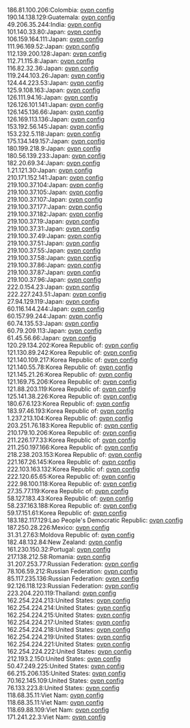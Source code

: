 186.81.100.206:Colombia: [ovpn config](vpn/186_81_100_206.ovpn)  
190.14.138.129:Guatemala: [ovpn config](vpn/190_14_138_129.ovpn)  
49.206.35.244:India: [ovpn config](vpn/49_206_35_244.ovpn)  
101.140.33.80:Japan: [ovpn config](vpn/101_140_33_80.ovpn)  
106.159.164.111:Japan: [ovpn config](vpn/106_159_164_111.ovpn)  
111.96.169.52:Japan: [ovpn config](vpn/111_96_169_52.ovpn)  
112.139.200.128:Japan: [ovpn config](vpn/112_139_200_128.ovpn)  
112.71.115.8:Japan: [ovpn config](vpn/112_71_115_8.ovpn)  
116.82.32.36:Japan: [ovpn config](vpn/116_82_32_36.ovpn)  
119.244.103.26:Japan: [ovpn config](vpn/119_244_103_26.ovpn)  
124.44.223.53:Japan: [ovpn config](vpn/124_44_223_53.ovpn)  
125.9.108.163:Japan: [ovpn config](vpn/125_9_108_163.ovpn)  
126.111.94.16:Japan: [ovpn config](vpn/126_111_94_16.ovpn)  
126.126.101.141:Japan: [ovpn config](vpn/126_126_101_141.ovpn)  
126.145.136.66:Japan: [ovpn config](vpn/126_145_136_66.ovpn)  
126.169.113.136:Japan: [ovpn config](vpn/126_169_113_136.ovpn)  
153.192.56.145:Japan: [ovpn config](vpn/153_192_56_145.ovpn)  
153.232.5.118:Japan: [ovpn config](vpn/153_232_5_118.ovpn)  
175.134.149.157:Japan: [ovpn config](vpn/175_134_149_157.ovpn)  
180.199.218.9:Japan: [ovpn config](vpn/180_199_218_9.ovpn)  
180.56.139.233:Japan: [ovpn config](vpn/180_56_139_233.ovpn)  
182.20.69.34:Japan: [ovpn config](vpn/182_20_69_34.ovpn)  
1.21.121.30:Japan: [ovpn config](vpn/1_21_121_30.ovpn)  
210.171.152.141:Japan: [ovpn config](vpn/210_171_152_141.ovpn)  
219.100.37.104:Japan: [ovpn config](vpn/219_100_37_104.ovpn)  
219.100.37.105:Japan: [ovpn config](vpn/219_100_37_105.ovpn)  
219.100.37.107:Japan: [ovpn config](vpn/219_100_37_107.ovpn)  
219.100.37.177:Japan: [ovpn config](vpn/219_100_37_177.ovpn)  
219.100.37.182:Japan: [ovpn config](vpn/219_100_37_182.ovpn)  
219.100.37.19:Japan: [ovpn config](vpn/219_100_37_19.ovpn)  
219.100.37.31:Japan: [ovpn config](vpn/219_100_37_31.ovpn)  
219.100.37.49:Japan: [ovpn config](vpn/219_100_37_49.ovpn)  
219.100.37.51:Japan: [ovpn config](vpn/219_100_37_51.ovpn)  
219.100.37.55:Japan: [ovpn config](vpn/219_100_37_55.ovpn)  
219.100.37.58:Japan: [ovpn config](vpn/219_100_37_58.ovpn)  
219.100.37.86:Japan: [ovpn config](vpn/219_100_37_86.ovpn)  
219.100.37.87:Japan: [ovpn config](vpn/219_100_37_87.ovpn)  
219.100.37.96:Japan: [ovpn config](vpn/219_100_37_96.ovpn)  
222.0.154.23:Japan: [ovpn config](vpn/222_0_154_23.ovpn)  
222.227.243.51:Japan: [ovpn config](vpn/222_227_243_51.ovpn)  
27.94.129.119:Japan: [ovpn config](vpn/27_94_129_119.ovpn)  
60.116.144.244:Japan: [ovpn config](vpn/60_116_144_244.ovpn)  
60.157.99.244:Japan: [ovpn config](vpn/60_157_99_244.ovpn)  
60.74.135.53:Japan: [ovpn config](vpn/60_74_135_53.ovpn)  
60.79.209.113:Japan: [ovpn config](vpn/60_79_209_113.ovpn)  
61.45.56.66:Japan: [ovpn config](vpn/61_45_56_66.ovpn)  
120.29.134.202:Korea Republic of: [ovpn config](vpn/120_29_134_202.ovpn)  
121.130.89.242:Korea Republic of: [ovpn config](vpn/121_130_89_242.ovpn)  
121.140.109.217:Korea Republic of: [ovpn config](vpn/121_140_109_217.ovpn)  
121.140.55.78:Korea Republic of: [ovpn config](vpn/121_140_55_78.ovpn)  
121.145.21.26:Korea Republic of: [ovpn config](vpn/121_145_21_26.ovpn)  
121.169.75.206:Korea Republic of: [ovpn config](vpn/121_169_75_206.ovpn)  
121.88.203.119:Korea Republic of: [ovpn config](vpn/121_88_203_119.ovpn)  
125.141.38.226:Korea Republic of: [ovpn config](vpn/125_141_38_226.ovpn)  
180.67.6.123:Korea Republic of: [ovpn config](vpn/180_67_6_123.ovpn)  
183.97.46.193:Korea Republic of: [ovpn config](vpn/183_97_46_193.ovpn)  
1.237.213.104:Korea Republic of: [ovpn config](vpn/1_237_213_104.ovpn)  
203.251.76.183:Korea Republic of: [ovpn config](vpn/203_251_76_183.ovpn)  
210.179.10.206:Korea Republic of: [ovpn config](vpn/210_179_10_206.ovpn)  
211.226.177.33:Korea Republic of: [ovpn config](vpn/211_226_177_33.ovpn)  
211.250.197.166:Korea Republic of: [ovpn config](vpn/211_250_197_166.ovpn)  
218.238.203.153:Korea Republic of: [ovpn config](vpn/218_238_203_153.ovpn)  
221.167.26.145:Korea Republic of: [ovpn config](vpn/221_167_26_145.ovpn)  
222.103.163.132:Korea Republic of: [ovpn config](vpn/222_103_163_132.ovpn)  
222.120.65.65:Korea Republic of: [ovpn config](vpn/222_120_65_65.ovpn)  
222.98.100.118:Korea Republic of: [ovpn config](vpn/222_98_100_118.ovpn)  
27.35.77.119:Korea Republic of: [ovpn config](vpn/27_35_77_119.ovpn)  
58.127.183.43:Korea Republic of: [ovpn config](vpn/58_127_183_43.ovpn)  
58.237.163.188:Korea Republic of: [ovpn config](vpn/58_237_163_188.ovpn)  
59.17.151.61:Korea Republic of: [ovpn config](vpn/59_17_151_61.ovpn)  
183.182.117.129:Lao People's Democratic Republic: [ovpn config](vpn/183_182_117_129.ovpn)  
187.250.28.226:Mexico: [ovpn config](vpn/187_250_28_226.ovpn)  
31.31.27.63:Moldova Republic of: [ovpn config](vpn/31_31_27_63.ovpn)  
182.48.132.84:New Zealand: [ovpn config](vpn/182_48_132_84.ovpn)  
161.230.150.32:Portugal: [ovpn config](vpn/161_230_150_32.ovpn)  
217.138.212.58:Romania: [ovpn config](vpn/217_138_212_58.ovpn)  
31.207.253.77:Russian Federation: [ovpn config](vpn/31_207_253_77.ovpn)  
78.106.59.212:Russian Federation: [ovpn config](vpn/78_106_59_212.ovpn)  
85.117.235.136:Russian Federation: [ovpn config](vpn/85_117_235_136.ovpn)  
92.126.118.123:Russian Federation: [ovpn config](vpn/92_126_118_123.ovpn)  
223.204.220.119:Thailand: [ovpn config](vpn/223_204_220_119.ovpn)  
162.254.224.213:United States: [ovpn config](vpn/162_254_224_213.ovpn)  
162.254.224.214:United States: [ovpn config](vpn/162_254_224_214.ovpn)  
162.254.224.215:United States: [ovpn config](vpn/162_254_224_215.ovpn)  
162.254.224.217:United States: [ovpn config](vpn/162_254_224_217.ovpn)  
162.254.224.218:United States: [ovpn config](vpn/162_254_224_218.ovpn)  
162.254.224.219:United States: [ovpn config](vpn/162_254_224_219.ovpn)  
162.254.224.221:United States: [ovpn config](vpn/162_254_224_221.ovpn)  
162.254.224.222:United States: [ovpn config](vpn/162_254_224_222.ovpn)  
212.193.2.150:United States: [ovpn config](vpn/212_193_2_150.ovpn)  
50.47.249.225:United States: [ovpn config](vpn/50_47_249_225.ovpn)  
66.215.206.135:United States: [ovpn config](vpn/66_215_206_135.ovpn)  
70.162.145.109:United States: [ovpn config](vpn/70_162_145_109.ovpn)  
76.133.223.8:United States: [ovpn config](vpn/76_133_223_8.ovpn)  
118.68.35.11:Viet Nam: [ovpn config](vpn/118_68_35_11.ovpn)  
118.68.35.11:Viet Nam: [ovpn config](vpn/118_68_35_11.ovpn)  
118.69.88.109:Viet Nam: [ovpn config](vpn/118_69_88_109.ovpn)  
171.241.22.3:Viet Nam: [ovpn config](vpn/171_241_22_3.ovpn)  
